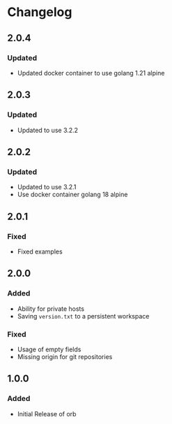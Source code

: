 # Changelog

## 2.0.4
### Updated
* Updated docker container to use golang 1.21 alpine

## 2.0.3
### Updated
* Updated to use 3.2.2

## 2.0.2
### Updated
* Updated to use 3.2.1
* Use docker container golang 18 alpine

## 2.0.1
### Fixed
* Fixed examples

## 2.0.0
### Added
* Ability for private hosts
* Saving `version.txt` to a persistent workspace

### Fixed
* Usage of empty fields
* Missing origin for git repositories

## 1.0.0
### Added
 * Initial Release of orb
